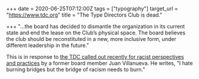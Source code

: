 +++
date = 2020-06-25T07:12:00Z
tags = ["typography"]
target_url = "https://www.tdc.org"
title = "The Type Directors Club is dead."

+++
"...the board has decided to dismantle the organization in its current state and end the lease on the Club’s physical space. The board believes the club should be reconstituted in a new, more inclusive form, under different leadership in the future."

This is in response to [the TDC called out recently for racist perspectives and practices](https://medium.com/@juan_kafka/my-resignation-from-the-type-directors-club-1023065b4853 "My Resignation from the Type Directors Club") by a former board member Juan Villanueva. He writes, "I hate burning bridges but the bridge of racism needs to burn."